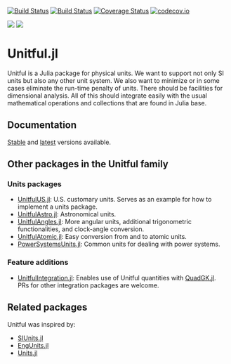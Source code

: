 [![Build Status](https://travis-ci.org/painterqubits/Unitful.jl.svg?branch=master)](https://travis-ci.org/painterqubits/Unitful.jl)
[![Build Status](https://ci.appveyor.com/api/projects/status/eo2upsvc9k4gd6bk?svg=true)](https://ci.appveyor.com/project/painterqubits/unitful-jl)
[![Coverage Status](https://coveralls.io/repos/github/painterqubits/Unitful.jl/badge.svg?branch=master)](https://coveralls.io/github/painterqubits/Unitful.jl?branch=master)
[![codecov.io](http://codecov.io/github/painterqubits/Unitful.jl/coverage.svg?branch=master)](http://codecov.io/github/painterqubits/Unitful.jl?branch=master)

[![](https://img.shields.io/badge/docs-stable-blue.svg)](https://painterqubits.github.io/Unitful.jl/stable)
[![](https://img.shields.io/badge/docs-latest-blue.svg)](https://painterqubits.github.io/Unitful.jl/latest)

# Unitful.jl

Unitful is a Julia package for physical units. We want to support not only
SI units but also any other unit system. We also want to minimize or in some
cases eliminate the run-time penalty of units. There should be facilities
for dimensional analysis. All of this should integrate easily with the usual
mathematical operations and collections that are found in Julia base.

## Documentation

[Stable](http://painterqubits.github.io/Unitful.jl/stable) and
[latest](https://painterqubits.github.io/Unitful.jl/latest) versions available.

## Other packages in the Unitful family

### Units packages

- [UnitfulUS.jl](https://github.com/ajkeller34/UnitfulUS.jl): U.S. customary units. Serves as an example for how to implement a units
  package.
- [UnitfulAstro.jl](https://github.com/mweastwood/UnitfulAstro.jl): Astronomical units.
- [UnitfulAngles.jl](https://github.com/yakir12/UnitfulAngles.jl): More angular units, additional trigonometric functionalities, and clock-angle conversion.
- [UnitfulAtomic.jl](https://github.com/sostock/UnitfulAtomic.jl): Easy conversion from and to atomic units.
- [PowerSystemsUnits.jl](https://github.com/invenia/PowerSystemsUnits.jl): Common units for dealing with power systems.

### Feature additions

- [UnitfulIntegration.jl](https://github.com/ajkeller34/UnitfulIntegration.jl): Enables use of Unitful quantities with [QuadGK.jl](https://github.com/JuliaMath/QuadGK.jl). PRs for other integration packages are welcome.

## Related packages

Unitful was inspired by:

- [SIUnits.jl](https://github.com/keno/SIUnits.jl)
- [EngUnits.jl](https://github.com/dhoegh/EngUnits.jl)
- [Units.jl](https://github.com/timholy/Units.jl)
